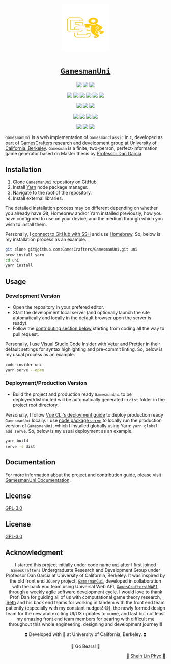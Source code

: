 <!-- ####################################################################### -->
<!-- logo -->

<p align="center">
    <a alt="GamesCrafters logo" href="https://github.com/GamesCrafters" rel="noreferrer" target="_blank">
        <img src="src/assets/LApp.png?sanitize=true" width="150px" height="150px"></a>
</p>

<!-- ####################################################################### -->
<!-- title -->

<h1 align="center">
    <a href="https://github.com/GamesCrafters/GamesmanUni" rel="noreferrer" target="_blank">
        <code>GamesmanUni</code></a>
</h1>

<!-- ####################################################################### -->
<!-- shield -->

<p align="center">
    <a alt="GitHub watchers" href="https://github.com/GamesCrafters/GamesmanUni/watchers" rel="noreferrer" target="_blank">
        <img src="https://img.shields.io/github/watchers/GamesCrafters/GamesmanUni?style=social"></a>
    <a alt="GitHub stars" href="https://github.com/GamesCrafters/GamesmanUni/stargazers" rel="noreferrer" target="_blank">
        <img src="https://img.shields.io/github/stars/GamesCrafters/GamesmanUni?style=social"></a>
    <a alt="GitHub forks" href="https://github.com/GamesCrafters/GamesmanUni/network/members" rel="noreferrer" target="_blank">
        <img src="https://img.shields.io/github/forks/GamesCrafters/GamesmanUni?style=social"></a>
</p>

<p align="center">
    <a alt="GitHub search hit counter" href="https://github.com/GamesCrafters/GamesmanUni" rel="noreferrer" target="_blank">
        <img src="https://img.shields.io/github/search/GamesCrafters/GamesmanUni/GamesCrafters?label=GitHub%20search%20hit%20count"></a>
    <a alt="GitHub language count" href="https://github.com/GamesCrafters/GamesmanUni" rel="noreferrer" target="_blank">
        <img src="https://img.shields.io/github/languages/count/GamesCrafters/GamesmanUni"></a>
    <a alt="GitHub top language" href="https://github.com/GamesCrafters/GamesmanUni" rel="noreferrer" target="_blank">
        <img src="https://img.shields.io/github/languages/top/GamesCrafters/GamesmanUni"></a>
    <a alt="W3C Validation" href="https://validator.nu/?doc=https%3A%2F%2Fnyc.cs.berkeley.edu%2Funi%2F&laxtype=yes&showimagereport=yes&showsource=yes&showoutline=yes" rel="noreferrer" target="_blank">
        <img src="https://img.shields.io/w3c-validation/default?targetUrl=https%3A%2F%2Fnyc.cs.berkeley.edu%2Funi%2F"></a>
    <a alt="GitHub code size in bytes" href="https://github.com/GamesCrafters/GamesmanUni" rel="noreferrer" target="_blank">
        <img src="https://img.shields.io/github/languages/code-size/GamesCrafters/GamesmanUni"></a>
    <a alt="GitHub repo size" href="https://github.com/GamesCrafters/GamesmanUni" rel="noreferrer" target="_blank">
        <img src="https://img.shields.io/github/repo-size/GamesCrafters/GamesmanUni"></a>
</p>

<p align="center">
    <a alt="GitHub commit activity" href="https://github.com/GamesCrafters/GamesmanUni/commits/master" rel="noreferrer" target="_blank">
        <img src="https://img.shields.io/github/commit-activity/y/GamesCrafters/GamesmanUni"></a>
    <a alt="GitHub last commit" href="https://github.com/GamesCrafters/GamesmanUni/commits/master" rel="noreferrer" target="_blank">
        <img src="https://img.shields.io/github/last-commit/GamesCrafters/GamesmanUni"></a>
    <a alt="GitHub contributors" href="https://github.com/GamesCrafters/GamesmanUni/graphs/contributors" rel="noreferrer" target="_blank">
        <img src="https://img.shields.io/github/contributors/GamesCrafters/GamesmanUni"></a>
</p>

<p align="center">
    <a alt="GitHub issues" href="https://github.com/GamesCrafters/GamesmanUni/issues" rel="noreferrer" target="_blank">
        <img src="https://img.shields.io/github/issues-raw/GamesCrafters/GamesmanUni"></a>
    <a alt="Github closed issues" href="https://github.com/GamesCrafters/GamesmanUni/issues?q=is%3Aissue+is%3Aclosed" rel="noreferrer" target="_blank">
        <img src="https://img.shields.io/github/issues-closed-raw/GamesCrafters/GamesmanUni"></a>
    <a alt="GitHub pull requests" href="https://github.com/GamesCrafters/GamesmanUni/pulls" rel="noreferrer" target="_blank">
        <img src="https://img.shields.io/github/issues-pr-raw/GamesCrafters/GamesmanUni"></a>
    <a alt="GitHub closed pull requests" href="https://github.com/GamesCrafters/GamesmanUni/pulls?q=is%3Apr+is%3Aclosed" rel="noreferrer" target="_blank">
        <img src="https://img.shields.io/github/issues-pr-closed-raw/GamesCrafters/GamesmanUni"></a>
</p>

<p align="center">
    <a alt="GitHub package.json version" href="https://github.com/GamesCrafters/GamesmanUni/blob/master/package.json" rel="noreferrer" target="_blank">
        <img src="https://img.shields.io/github/package-json/v/GamesCrafters/GamesmanUni"></a>
    <a alt="Website" href="https://nyc.cs.berkeley.edu/uni" rel="noreferrer" target="_blank">
        <img src="https://img.shields.io/website?label=GamesmanUni%20website%20status&url=https%3A%2F%2Fnyc.cs.berkeley.edu%2Funi"></a>
    <a alt="License" href="https://github.com/GamesCrafters/GamesmanUni/blob/master/LICENSE" rel="noreferrer" target="_blank">
        <img src="https://img.shields.io/badge/License-GPLv3-blue.svg"></a>
</p>

<!-- ####################################################################### -->
<!-- about -->

`GamesmanUni` is a web implementation of `GamesmanClassic` in `C`, developed as part of [GamesCrafters](http://gamescrafters.berkeley.edu/) research and development group at [University of California, Berkeley](https://www.berkeley.edu/). `Gamesman` is a finite, two-person, perfect-information game generator based on Master thesis by [Professor Dan Garcia](https://people.eecs.berkeley.edu/~ddgarcia/).

<!-- ####################################################################### -->
<!-- installation -->

## Installation

1. Clone [`GamesmanUni` repository on GitHub](https://github.com/GamesCrafters/GamesmanUni).
2. Install [Yarn](https://yarnpkg.com/) node package manager.
3. Navigate to the root of the repository.
4. Install external libraries.

The detailed installation process may be different depending on whether you already have Git, Homebrew and/or Yarn installed previously, how you have configured to use on your device, and the medium through which you wish to install them.

Personally, I [connect to GitHub with SSH](https://help.github.com/en/github/authenticating-to-github/connecting-to-github-with-ssh) and use [Homebrew](https://brew.sh/). So, below is my installation process as an example.

```zsh
git clone git@github.com:GamesCrafters/GamesmanUni.git uni
brew install yarn
cd uni
yarn install
```

<!-- ####################################################################### -->
<!-- usage -->

## Usage

### Development Version

- Open the repository in your prefered editor.
- Start the development local server (and optionally launch the site automatically and locally in the default browser upon the server is ready).
- Follow the [contributing section below](#Contributing) starting from coding all the way to pull request.

Personally, I use [Visual Studio Code Insider](https://code.visualstudio.com/insiders/) with [Vetur](https://marketplace.visualstudio.com/items?itemName=octref.vetur) and [Prettier](https://marketplace.visualstudio.com/items?itemName=esbenp.prettier-vscode) in their default settings for syntax highlighting and pre-commit linting. So, below is my usual process as an example.

```zsh
code-insider uni
yarn serve --open
```

### Deployment/Production Version

- Build the project and production ready `GamesmanUni` to be deployed/distributed will be automatically generated in `dist` folder in the project root directory.

Personally, I follow [Vue CLI's deployment guide](https://cli.vuejs.org/guide/deployment.html) to deploy production ready `GamesmanUni` locally. I use [node package `serve`](https://www.npmjs.com/package/serve) to locally run the production version of `GamesmanUni`, which I installed globally using Yarn: `yarn global add serve`. So, below is my usual deployment as an example.

```zsh
yarn build
serve -s dist
```

<!-- ####################################################################### -->
<!-- documentation -->

## Documentation
For more information about the project and contribution guide, please visit [GamesmanUni Documentation](https://sites.google.com/berkeley.edu/gamesmanuni-doc).

<!-- ####################################################################### -->
<!-- license -->

## License
[GPL-3.0](https://github.com/GamesCrafters/GamesmanUni/blob/master/LICENSE)

<!-- ####################################################################### -->
<!-- license -->

## License
[GPL-3.0](https://github.com/GamesCrafters/GamesmanUni/blob/master/LICENSE)

<!-- ####################################################################### -->
<!-- acknowledgement -->

## Acknowledgment

<div>
    <p align="center">I started this project initially under code name <code>uni</code> after I first joined <code>GamesCrafters</code> Undergraduate Research and Development Group under Professor Dan Garcia at University of California, Berkeley. It was inspired by the old front end <code>JQuery</code> project, <a href="https://github.com/GamesCrafters/GamesmanGui" rel="noreferrer" target="_blank"><code>GamesmanGui</code></a>, developed in collaboration with the back end team using Universal Web API, <a href="https://github.com/GamesCrafters/GamesCraftersUWAPI" rel="noreferrer" target="_blank"><code>GamesCraftersUWAPI</code></a>, through a weekly agile software development cycle. I would love to thank Prof. Dan for guiding all of us with computational game theory research, <a href="https://github.com/sethlu" rel="noreferrer" target="_blank">Seth</a> and his back end teams for working in tandem with the front end team patiently (especially with my constant nudges! 😅), the newly formed design team for the new and exciting UI/UX updates to come, and last but not least my amazing front end team members for bearing with difficult me throughout this whole engineering, designing and development journey!!!</p>
    <p align="center">❣️ Developed with 💙 at University of California, Berkeley. ❣️</p>
    <p align="center">🐻 Go Bears! 🐻</p>
    <p align="right"><a href="https://github.com/Penguinlay" rel="noreferrer" target="_blank">🐼 Shein Lin Phyo 🐧</a></p>
</div>

<!-- ####################################################################### -->
